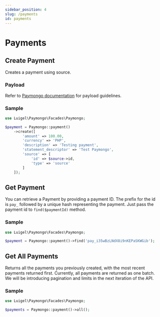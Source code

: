 ```yaml
---
sidebar_position: 4
slug: /payments
id: payments
---
```


# Payments

## Create Payment

Creates a payment using source.

### Payload

Refer to [Paymongo documentation](https://developers.paymongo.com/reference#payment-source) for payload guidelines.

### Sample

```php
use Luigel\Paymongo\Facades\Paymongo;

$payment = Paymongo::payment()
    ->create([
        'amount' => 100.00,
        'currency' => 'PHP',
        'description' => 'Testing payment',
        'statement_descriptor' => 'Test Paymongo',
        'source' => [
            'id' => $source->id,
            'type' => 'source'
        ]
    ]);
```

## Get Payment

You can retrieve a Payment by providing a payment ID. The prefix for the id is `pay_` followed by a unique hash representing the payment. Just pass the payment id to `find($paymentId)` method.

### Sample

```php
use Luigel\Paymongo\Facades\Paymongo;

$payment = Paymongo::payment()->find('pay_i35wBzLNdX8i9nKEPaSKWGib');
```

## Get All Payments

Returns all the payments you previously created, with the most recent payments returned first. Currently, all payments are returned as one batch. We will be introducing pagination and limits in the next iteration of the API.

### Sample

```php
use Luigel\Paymongo\Facades\Paymongo;

$payments = Paymongo::payment()->all();
```
